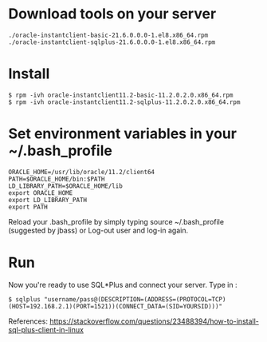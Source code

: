 # Download tools on your server
    ./oracle-instantclient-basic-21.6.0.0.0-1.el8.x86_64.rpm
    ./oracle-instantclient-sqlplus-21.6.0.0.0-1.el8.x86_64.rpm

# Install

    $ rpm -ivh oracle-instantclient11.2-basic-11.2.0.2.0.x86_64.rpm
    $ rpm -ivh oracle-instantclient11.2-sqlplus-11.2.0.2.0.x86_64.rpm

# Set environment variables in your ~/.bash_profile

    ORACLE_HOME=/usr/lib/oracle/11.2/client64
    PATH=$ORACLE_HOME/bin:$PATH
    LD_LIBRARY_PATH=$ORACLE_HOME/lib
    export ORACLE_HOME
    export LD_LIBRARY_PATH
    export PATH

Reload your .bash_profile by simply typing source ~/.bash_profile (suggested by jbass) or Log-out user and log-in again.

# Run
Now you're ready to use SQL*Plus and connect your server. Type in :

    $ sqlplus "username/pass@(DESCRIPTION=(ADDRESS=(PROTOCOL=TCP)(HOST=192.168.2.1)(PORT=1521))(CONNECT_DATA=(SID=YOURSID)))"


References: https://stackoverflow.com/questions/23488394/how-to-install-sql-plus-client-in-linux